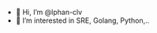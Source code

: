 - 👋 Hi, I’m @lphan-clv
- 👀 I’m interested in SRE, Golang, Python,..

<!---
lphan-clv/lphan-clv is a ✨ special ✨ repository because its `README.md` (this file) appears on your GitHub profile.
You can click the Preview link to take a look at your changes.
--->

